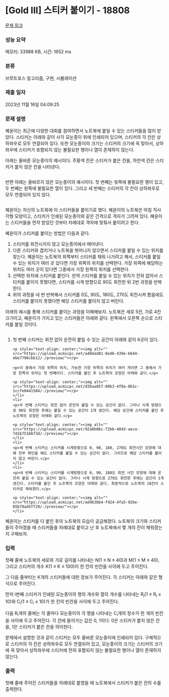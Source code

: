 # [Gold III] 스티커 붙이기 - 18808 

[문제 링크](https://www.acmicpc.net/problem/18808) 

### 성능 요약

메모리: 33988 KB, 시간: 1652 ms

### 분류

브루트포스 알고리즘, 구현, 시뮬레이션

### 제출 일자

2023년 11월 16일 04:09:25

### 문제 설명

<p>혜윤이는 최근에 다양한 대회를 참여하면서 노트북에 붙일 수 있는 스티커들을 많이 받았다. 스티커는 아래와 같이 사각 모눈종이 위에 인쇄되어 있으며, 스티커의 각 칸은 상하좌우로 모두 연결되어 있다. 또한 모눈종이의 크기는 스티커의 크기에 꼭 맞아서, 상하좌우에 스티커가 포함되지 않는 불필요한 행이나 열이 존재하지 않는다.</p>

<p>아래는 올바른 모눈종이의 예시이다. 주황색 칸은 스티커가 붙은 칸을, 하얀색 칸은 스티커가 붙지 않은 칸을 나타낸다.</p>

<p style="text-align: center;"><img alt="" src=""></p>

<p>반면 아래는 올바르지 않은 모눈종이의 예시이다. 첫 번째는 윗쪽에 불필요한 행이 있고, 두 번째는 왼쪽에 불필요한 열이 있다. 그리고 세 번째는 스티커의 각 칸이 상하좌우로 모두 연결되어 있지 않다.</p>

<p style="text-align: center;"><img alt="" src="https://upload.acmicpc.net/0c8b4fac-2c5d-40c2-8280-c5530bc97616/-/preview/"></p>

<p>혜윤이는 자신의 노트북에 이 스티커들을 붙이기로 했다. 혜윤이의 노트북은 마침 직사각형 모양이고, 스티커가 인쇄된 모눈종이와 같은 간격으로 격자가 그려져 있다. 혜윤이는 스티커들을 먼저 받았던 것부터 차례대로 격자에 맞춰서 붙이려고 한다.</p>

<p>혜윤이가 스티커를 붙이는 방법은 다음과 같다.</p>

<ol>
	<li>스티커를 회전시키지 않고 모눈종이에서 떼어낸다.</li>
	<li>다른 스티커와 겹치거나 노트북을 벗어나지 않으면서 스티커를 붙일 수 있는 위치를 찾는다. 혜윤이는 노트북의 위쪽부터 스티커를 채워 나가려고 해서, 스티커를 붙일 수 있는 위치가 여러 곳 있다면 가장 위쪽의 위치를 선택한다. 가장 위쪽에 해당하는 위치도 여러 곳이 있다면 그중에서 가장 왼쪽의 위치를 선택한다.</li>
	<li>선택한 위치에 스티커를 붙인다. 만약 스티커를 붙일 수 있는 위치가 전혀 없어서 스티커를 붙이지 못했다면, 스티커를 시계 방향으로 90도 회전한 뒤 2번 과정을 반복한다.</li>
	<li>위의 과정을 네 번 반복해서 스티커를 0도, 90도, 180도, 270도 회전시켜 봤음에도 스티커를 붙이지 못했다면 해당 스티커를 붙이지 않고 버린다.</li>
</ol>

<p>아래의 예시를 통해 스티커를 붙이는 과정을 이해해보자. 노트북은 세로 5칸, 가로 4칸 크기이고, 혜윤이가 가지고 있는 스티커들은 아래와 같다. 왼쪽에서 오른쪽 순으로 스티커를 붙일 것이다.</p>

<p style="text-align: center;"><img alt="" src="https://upload.acmicpc.net/f293523b-6def-453f-a1fd-665a42918b82/-/preview/"></p>

<ol>
	<li>
	<p>첫 번째 스티커는 회전 없이 온전히 붙일 수 있는 공간이 아래와 같이 6곳이 있다.</p>

	<p style="text-align: center;"><img alt="" src="https://upload.acmicpc.net/a40dad81-8ed6-439e-b644-ebe7796cbb12/-/preview/"></p>

	<p>이 중에서 가장 위쪽의 위치, 가능한 가장 위쪽의 위치가 여러 개이면 그 중에서 가장 왼쪽의 위치는 첫 번째이다. 스티커를 붙인 후 노트북의 모양은 아래와 같다.</p>

	<p style="text-align: center;"><img alt="" src="https://upload.acmicpc.net/d3baa057-00b3-4f8a-861c-1ccfe0441584/-/preview/"></p>
	</li>
	<li>
	<p>두 번째 스티커는 회전 없이 온전히 붙일 수 있는 공간이 없다. 그러나 시계 방향으로 90도 회전한 후에는 붙일 수 있는 공간이 1개 생긴다. 해당 공간에 스티커를 붙인 후 노트북의 모양은 아래와 같다.</p>

	<p style="text-align: center;"><img alt="" src="https://upload.acmicpc.net/92a0b86c-72bb-4843-aeca-7d1b751b6f3d/-/preview/"></p>
	</li>
	<li>
	<p>세 번째 스티커는 스티커를 시계방향으로 0, 90, 180, 270도 회전시킨 모양에 대해 전부 확인을 해도 스티커를 붙일 수 있는 공간이 없다. 그러므로 해당 스티커를 붙이지 않고 버린다.</p>
	</li>
	<li>
	<p>네 번째 스티커는 스티커를 시계방향으로 0, 90, 180도 회전 시킨 모양에 대해 온전히 붙일 수 있는 공간이 없다. 그러나 시계 방향으로 270도 회전한 후에는 공간이 1개 생긴다. 스티커를 붙인 후 노트북의 모양은 아래와 같다. 최종적으로 노트북의 18칸이 스티커로 채워졌다.</p>

	<p style="text-align: center;"><img alt="" src="https://upload.acmicpc.net/ad463bb4-f424-4fa5-92be-05b78ad5ff29/-/preview/"></p>
	</li>
</ol>

<p>혜윤이는 스티커를 다 붙인 후의 노트북의 모습이 궁금해졌다. 노트북의 크기와 스티커들이 주어졌을 때 스티커들을 차례대로 붙이고 난 후 노트북에서 몇 개의 칸이 채워졌는지 구해보자.</p>

### 입력 

 <p>첫째 줄에 노트북의 세로와 가로 길이를 나타내는 N(1 ≤ N ≤ 40)과 M(1 ≤ M ≤ 40), 그리고 스티커의 개수 K(1 ≤ K ≤ 100)이 한 칸의 빈칸을 사이에 두고 주어진다.</p>

<p>그 다음 줄부터는 K개의 스티커들에 대한 정보가 주어진다. 각 스티커는 아래와 같은 형식으로 주어진다.</p>

<p>먼저 i번째 스티커가 인쇄된 모눈종이의 행의 개수와 열의 개수를 나타내는 R<sub>i</sub>(1 ≤ R<sub>i</sub> ≤ 10)와 C<sub>i</sub>(1 ≤ C<sub>i</sub> ≤ 10)가 한 칸의 빈칸을 사이에 두고 주어진다.</p>

<p>다음 R<sub>i</sub>개의 줄에는 각 줄마다 모눈종이의 각 행을 나타내는 C<sub>i</sub>개의 정수가 한 개의 빈칸을 사이에 두고 주어진다. 각 칸에 들어가는 값은 0, 1이다. 0은 스티커가 붙지 않은 칸을, 1은 스티커가 붙은 칸을 의미한다.</p>

<p>문제에서 설명한 것과 같이 스티커는 모두 올바른 모눈종이에 인쇄되어 있다. 구체적으로 스티커의 각 칸은 상하좌우로 모두 연결되어 있고, 모눈종이의 크기는 스티커의 크기에 꼭 맞아서 상하좌우에 스티커에 전혀 포함되지 않는 불필요한 행이나 열이 존재하지 않는다.</p>

### 출력 

 <p>첫째 줄에 주어진 스티커들을 차례대로 붙였을 때 노트북에서 스티커가 붙은 칸의 수를 출력한다.</p>

